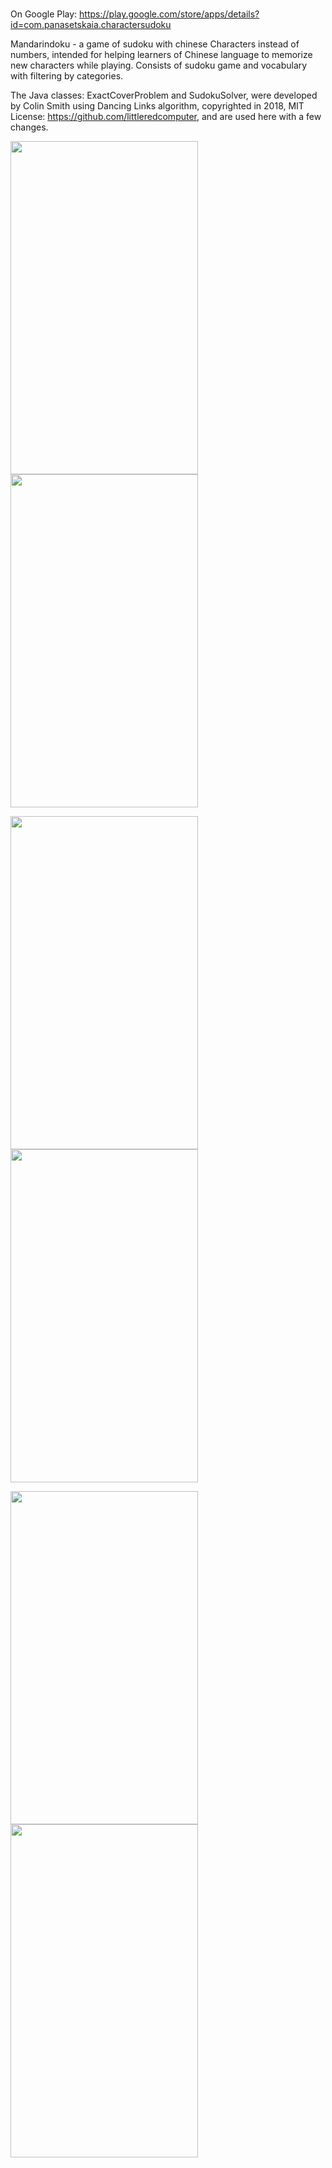 # 
On Google Play: https://play.google.com/store/apps/details?id=com.panasetskaia.charactersudoku

Mandarindoku - a game of sudoku with chinese Characters instead of numbers, 
intended for helping learners of Chinese language to memorize new characters while playing.
Consists of sudoku game and vocabulary with filtering by categories.


The Java classes: ExactCoverProblem and SudokuSolver, were developed by Colin Smith using Dancing Links algorithm, copyrighted in 2018, MIT License: https://github.com/littleredcomputer, and are used here with a few changes.


<img src="https://user-images.githubusercontent.com/90948269/206464414-81e1ecd0-d219-42f5-a0f7-8f77beb7fce0.png" width="300" height="533">  <img src="https://user-images.githubusercontent.com/90948269/206464413-835a0f6c-3b2c-45fa-abdd-94e8c5bc0465.png" width="300" height="533"> 

<img src="https://user-images.githubusercontent.com/90948269/206464407-968927eb-776a-4dbf-9d8e-f92dbce0bdb9.png" width="300" height="533">  <img src="https://user-images.githubusercontent.com/90948269/206464429-595f2d13-ae63-46c6-b9b7-9f4216de6234.png" width="300" height="533"> 

<img src="https://user-images.githubusercontent.com/90948269/206466081-a2ac6b50-44cc-4fd4-9f70-c480e85e6a5f.png" width="300" height="533">  <img src="https://user-images.githubusercontent.com/90948269/206464426-01c23ce8-5e98-4297-93f4-9b50dfe7cb60.png" width="300" height="533">  

